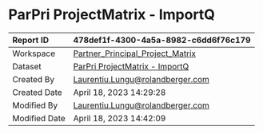 



# ParPri ProjectMatrix - ImportQ

|Report ID|478def1f-4300-4a5a-8982-c6dd6f76c179|
| :--- | :--- |
|Workspace|[Partner_Principal_Project_Matrix](../Workspaces/Partner_Principal_Project_Matrix.md)|
|Dataset|[ParPri ProjectMatrix - ImportQ](../Datasets/ParPri-ProjectMatrix---ImportQ.md)|
|Created By|Laurentiu.Lungu@rolandberger.com|
|Created Date|April 18, 2023 14:29:28|
|Modified By|Laurentiu.Lungu@rolandberger.com|
|Modified Date|April 18, 2023 14:42:09|
